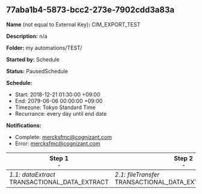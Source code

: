 ## 77aba1b4-5873-bcc2-273e-7902cdd3a83a

**Name** (not equal to External Key)**:** CIM_EXPORT_TEST

**Description:** n/a

**Folder:** my automations/TEST/

**Started by:** Schedule

**Status:** PausedSchedule

**Schedule:**

* Start: 2018-12-21 01:30:00 +09:00
* End: 2079-06-06 00:00:00 +09:00
* Timezone: Tokyo Standard Time
* Recurrance: every day until end date

**Notifications:**

* Complete: mercksfmc@cognizant.com
* Error: mercksfmc@cognizant.com

| Step 1<br>_<small>-</small>_ | Step 2<br>_<small>-</small>_ |
| --- | --- |
| _1.1: dataExtract_<br>TRANSACTIONAL_DATA_EXTRACT | _2.1: fileTransfer_<br>TRANSACTIONAL_DATA_EXTRACT_SEPTEMBER |
